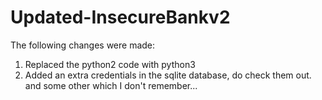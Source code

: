 # Updated-InsecureBankv2
The following changes were made:

1. Replaced the python2 code with python3
2. Added an extra credentials in the sqlite database, do check them out.
and some other which I don't remember...
